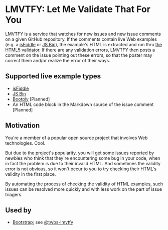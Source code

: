 LMVTFY: Let Me Validate That For You
======

LMVTFY is a service that watches for new issues and new issue comments on a given GitHub repository. If the comments contain live Web examples (e.g. a [jsFiddle](http://jsfiddle.net) or [JS Bin](http://jsbin.com)), the example's HTML is extracted and run thru [the HTML5 validator](http://validator.github.io). If there are any validation errors, LMVTFY then posts a comment on the issue pointing out these errors, so that the poster may correct them and/or realize the error of their ways.

## Supported live example types
* [jsFiddle](http://jsfiddle.net)
* [JS Bin](http://jsbin.com)
* [Bootply](http://www.bootply.com) [Planned]
* An HTML code block in the Markdown source of the issue comment [Planned]

## Motivation
You're a member of a popular open source project that involves Web technologies. Cool.

But due to the project's popularity, you will get some issues reported by newbies who think that they're encountering some bug in your code, when in fact the problem is due to their invalid HTML. And sometimes the validity error is not obvious, so it won't occur to you to try checking their HTML's validity in the first place.

By automating the process of checking the validity of HTML examples, such issues can be resolved more quickly and with less work on the part of issue triagers.

## Used by
* [Bootstrap](https://github.com/twbs/bootstrap); see [@twbs-lmvtfy](https://github.com/twbs-lmvtfy)

